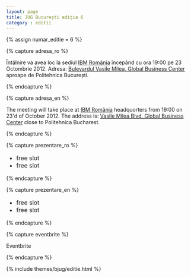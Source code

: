 ```yaml
---
layout: page
title: JUG București ediția 6
category : editii
---
```


{% assign numar_editie = 6 %}

{% capture adresa_ro %}
<p>Întâlnire va avea loc la sediul <a href="http://www.ibm.com/ro/ro/">IBM România</a> începând cu ora 19:00 pe 23 Octombrie 2012.
Adresa: <a href="https://plus.google.com/111741498073646393518/about?gl=RO&hl=en-RO">Bulevardul Vasile Milea, Global Business Center</a>
aproape de Politehnica București.</p>
{% endcapture %}

{% capture adresa_en %}
<p>The meeting will take place at <a href="http://www.ibm.com/ro/ro/">IBM România</a> headquorters from 19:00 on 23'd of October 2012.
The address is: <a href="https://plus.google.com/111741498073646393518/about?gl=RO&hl=en-RO">Vasile Milea Blvd. Global Business Center</a>
close to Politehnica Bucharest.</p>
{% endcapture %}

{% capture prezentare_ro %}
<ul style="font-size: 16px;">
  <li>free slot</li>
  <li>free slot</li>
</ul>
{% endcapture %}

{% capture prezentare_en %}
<ul style="font-size: 16px;">
  <li>free slot</li>
  <li>free slot</li>
</ul>
{% endcapture %}

{% capture eventbrite %}
  <p>Eventbrite</p>
{% endcapture %}

{% include themes/bjug/editie.html %}
